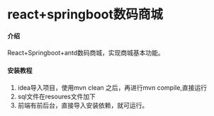 # react+springboot数码商城

#### 介绍
React+Springboot+antd数码商城，实现商城基本功能。

#### 安装教程

1.  idea导入项目，使用mvn clean 之后，再进行mvn compile,直接运行
2.  sql文件在resoures文件加下
3.  前端有前后台，直接导入安装依赖，就可运行。

